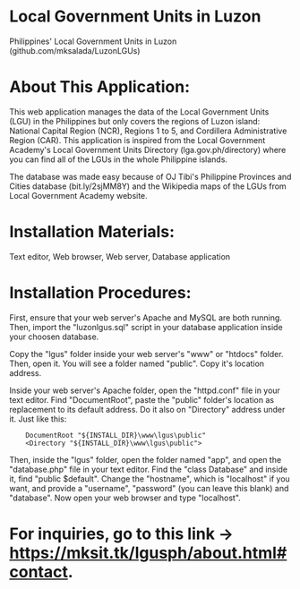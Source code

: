 # Local Government Units in Luzon
Philippines' Local Government Units in Luzon
(github.com/mksalada/LuzonLGUs)

# About This Application:
This web application manages the data of the Local Government Units (LGU) in the Philippines but only covers the regions of Luzon island: National Capital Region (NCR), Regions 1 to 5, and Cordillera Administrative Region (CAR). This application is inspired from the Local Government Academy's Local Government Units Directory (lga.gov.ph/directory) where you can find all of the LGUs in the whole Philippine islands.

The database was made easy because of OJ Tibi's Philippine Provinces and Cities database (bit.ly/2sjMM8Y) and the Wikipedia maps of the LGUs from Local Government Academy website.

# Installation Materials:
Text editor, Web browser, Web server, Database application

# Installation Procedures:
First, ensure that your web server's Apache and MySQL are both running. Then, import the "luzonlgus.sql" script in your database application inside your choosen database.

Copy the "lgus" folder inside your web server's "www" or "htdocs" folder. Then, open it. You will see a folder named "public". Copy it's location address.

Inside your web server's Apache folder, open the "httpd.conf" file in your text editor. Find "DocumentRoot", paste the "public" folder's location as replacement to its default address. Do it also on "Directory" address under it. Just like this:

        DocumentRoot "${INSTALL_DIR}\www\lgus\public"
        <Directory "${INSTALL_DIR}\www\lgus\public">

Then, inside the "lgus" folder, open the folder named "app", and open the "database.php" file in your text editor. Find the "class Database" and inside it, find "public $default". Change the "hostname", which is "localhost" if you want, and provide a "username", "password" (you can leave this blank) and "database".
Now open your web browser and type "localhost".

# For inquiries, go to this link -> https://mksit.tk/lgusph/about.html#contact.
